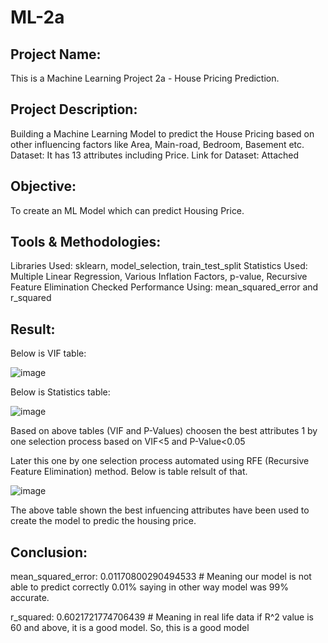 # ML-2a
## Project Name: 
This is a Machine Learning Project 2a - House Pricing Prediction.
## Project Description: 
Building a Machine Learning Model to predict the House Pricing based on other influencing factors like Area, Main-road, Bedroom, Basement etc.
Dataset: It has 13 attributes including Price.
Link for Dataset: Attached

## Objective: 
To create an ML Model which can predict Housing Price.

## Tools & Methodologies:
Libraries Used: sklearn, model_selection, train_test_split
Statistics Used: Multiple Linear Regression, Various Inflation Factors, p-value, Recursive Feature Elimination
Checked Performance Using: mean_squared_error and r_squared

## Result:
Below is VIF table:

![image](https://github.com/user-attachments/assets/f24b6f63-b58b-440b-81e3-594ccfb75a19)

Below is Statistics table:

![image](https://github.com/user-attachments/assets/ad333bae-0578-4b60-ba40-f51366273512)

Based on above tables (VIF and P-Values) choosen the best attributes 1 by one selection process based on VIF<5 and P-Value<0.05

Later this one by one selection process automated using RFE (Recursive Feature Elimination) method. Below is table relsult of that.

![image](https://github.com/user-attachments/assets/671829d6-e368-425e-982b-bda453753010)

The above table shown the best infuencing attributes have been used to create the model to predic the housing price.

## Conclusion:
mean_squared_error:  0.01170800290494533 # Meaning our model is not able to predict correctly 0.01% saying in other way model was 99% accurate.

r_squared:   0.6021721774706439          # Meaning in real life data if R^2 value is 60 and above, it is a good model. So, this is a good model
